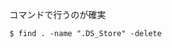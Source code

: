 <!--
title:   .DS_Store 削除
tags:    Mac
id:      2cbc7e8b789e4dd04f00
private: false
-->
コマンドで行うのが確実

```
$ find . -name ".DS_Store" -delete
```